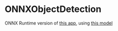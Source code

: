 # ONNXObjectDetection
ONNX Runtime version of [this app](https://github.com/tsuyoshimishina/crossplatform-tflite-object-detecion/tree/add-gpu-delegate-android-only), using [this model](https://github.com/onnx/models/blob/main/validated/vision/object_detection_segmentation/ssd-mobilenetv1/model/ssd_mobilenet_v1_12.onnx)
